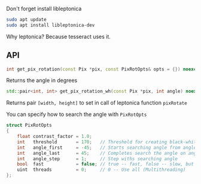 Don't forget install libleptonica

```bash
sudo apt update
sudo apt install libleptonica-dev
```

Why leptonica? Because tesseract uses it.

## API

```c++
int get_pix_rotation(const Pix *pix, const PixRotOpts& opts = {}) noexcept;
```
Returns the angle in degrees


```c++
std::pair<int, int> get_pix_rotation_wh(const Pix *pix, int angle) noexcept;
```
Returns pair `[width, height]` to set in call of leptonica function `pixRotate`


You can specify how to search the angle with `PixRotOpts`
```c++
struct PixRotOpts
{
    float contrast_factor = 1.0;
    int   threshold       = 170;   // Threshold for creating black-white representation
    int   angle_first     = -45;   // Starts searching angle from angle_first
    int   angle_last      = 45;    // Completes search the angle on angle_last
    int   angle_step      = 1;     // Step withs searching angle
    bool  fast            = false; // true -- fast, false -- slow, but more accurate (scans vertical lines)
    uint  threads         = 0;     // 0 -- Use all (Multithreading)
};
```
